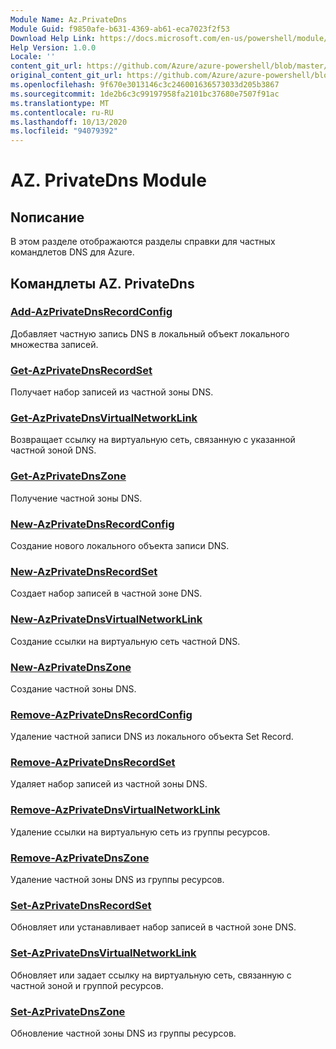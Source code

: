 ```yaml
---
Module Name: Az.PrivateDns
Module Guid: f9850afe-b631-4369-ab61-eca7023f2f53
Download Help Link: https://docs.microsoft.com/en-us/powershell/module/az.privatedns
Help Version: 1.0.0
Locale: ''
content_git_url: https://github.com/Azure/azure-powershell/blob/master/src/PrivateDns/PrivateDns/help/Az.PrivateDNS.md
original_content_git_url: https://github.com/Azure/azure-powershell/blob/master/src/PrivateDns/PrivateDns/help/Az.PrivateDNS.md
ms.openlocfilehash: 9f670e3013146c3c246001636573033d205b3867
ms.sourcegitcommit: 1de2b6c3c99197958fa2101bc37680e7507f91ac
ms.translationtype: MT
ms.contentlocale: ru-RU
ms.lasthandoff: 10/13/2020
ms.locfileid: "94079392"
---
```

# AZ. PrivateDns Module
## Nописание
В этом разделе отображаются разделы справки для частных командлетов DNS для Azure.

## Командлеты AZ. PrivateDns
### [Add-AzPrivateDnsRecordConfig](Add-AzPrivateDnsRecordConfig.md)
Добавляет частную запись DNS в локальный объект локального множества записей.

### [Get-AzPrivateDnsRecordSet](Get-AzPrivateDnsRecordSet.md)
Получает набор записей из частной зоны DNS.

### [Get-AzPrivateDnsVirtualNetworkLink](Get-AzPrivateDnsVirtualNetworkLink.md)
Возвращает ссылку на виртуальную сеть, связанную с указанной частной зоной DNS.

### [Get-AzPrivateDnsZone](Get-AzPrivateDnsZone.md)
Получение частной зоны DNS.

### [New-AzPrivateDnsRecordConfig](New-AzPrivateDnsRecordConfig.md)
Создание нового локального объекта записи DNS.

### [New-AzPrivateDnsRecordSet](New-AzPrivateDnsRecordSet.md)
Создает набор записей в частной зоне DNS.

### [New-AzPrivateDnsVirtualNetworkLink](New-AzPrivateDnsVirtualNetworkLink.md)
Создание ссылки на виртуальную сеть частной DNS.

### [New-AzPrivateDnsZone](New-AzPrivateDnsZone.md)
Создание частной зоны DNS.

### [Remove-AzPrivateDnsRecordConfig](Remove-AzPrivateDnsRecordConfig.md)
Удаление частной записи DNS из локального объекта Set Record.

### [Remove-AzPrivateDnsRecordSet](Remove-AzPrivateDnsRecordSet.md)
Удаляет набор записей из частной зоны DNS.

### [Remove-AzPrivateDnsVirtualNetworkLink](Remove-AzPrivateDnsVirtualNetworkLink.md)
Удаление ссылки на виртуальную сеть из группы ресурсов.

### [Remove-AzPrivateDnsZone](Remove-AzPrivateDnsZone.md)
Удаление частной зоны DNS из группы ресурсов.

### [Set-AzPrivateDnsRecordSet](Set-AzPrivateDnsRecordSet.md)
Обновляет или устанавливает набор записей в частной зоне DNS.

### [Set-AzPrivateDnsVirtualNetworkLink](Set-AzPrivateDnsVirtualNetworkLink.md)
Обновляет или задает ссылку на виртуальную сеть, связанную с частной зоной и группой ресурсов.

### [Set-AzPrivateDnsZone](Set-AzPrivateDnsZone.md)
Обновление частной зоны DNS из группы ресурсов.

